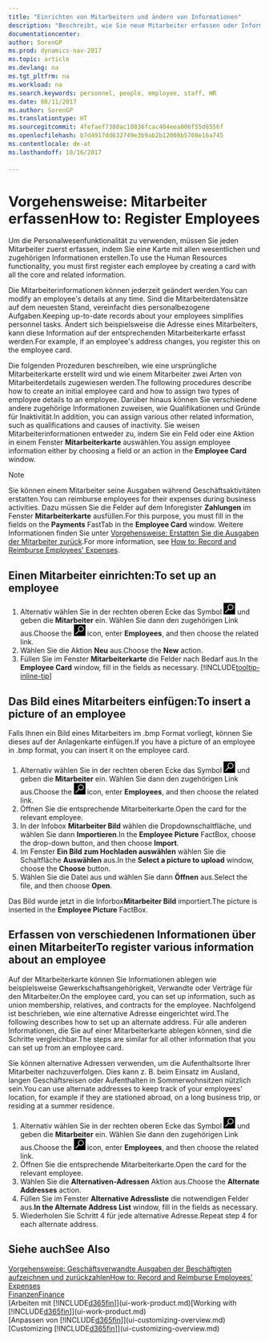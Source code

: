 ```yaml
---
title: "Einrichten von Mitarbeitern und ändern von Informationen"
description: "Beschreibt, wie Sie neue Mitarbeiter erfassen oder Informationen für vorhandene Mitarbeiter bearbeiten."
documentationcenter: 
author: SorenGP
ms.prod: dynamics-nav-2017
ms.topic: article
ms.devlang: na
ms.tgt_pltfrm: na
ms.workload: na
ms.search.keywords: personnel, people, employee, staff, HR
ms.date: 08/11/2017
ms.author: SorenGP
ms.translationtype: HT
ms.sourcegitcommit: 4fefaef7380ac10836fcac404eea006f55d8556f
ms.openlocfilehash: b7d4917dd632749e3b9ab2b12008b5708e16a745
ms.contentlocale: de-at
ms.lasthandoff: 10/16/2017

---
```

# <a name="how-to-register-employees"></a><span data-ttu-id="17b7a-103">Vorgehensweise: Mitarbeiter erfassen</span><span class="sxs-lookup"><span data-stu-id="17b7a-103">How to: Register Employees</span></span>
<span data-ttu-id="17b7a-104">Um die Personalwesenfunktionalität zu verwenden, müssen Sie jeden Mitarbeiter zuerst erfassen, indem Sie eine Karte mit allen wesentlichen und zugehörigen Informationen erstellen.</span><span class="sxs-lookup"><span data-stu-id="17b7a-104">To use the Human Resources functionality, you must first register each employee by creating a card with all the core and related information.</span></span>

<span data-ttu-id="17b7a-105">Die Mitarbeiterinformationen können jederzeit geändert werden.</span><span class="sxs-lookup"><span data-stu-id="17b7a-105">You can modify an employee's details at any time.</span></span> <span data-ttu-id="17b7a-106">Sind die Mitarbeiterdatensätze auf dem neuesten Stand, vereinfacht dies personalbezogene Aufgaben.</span><span class="sxs-lookup"><span data-stu-id="17b7a-106">Keeping up-to-date records about your employees simplifies personnel tasks.</span></span> <span data-ttu-id="17b7a-107">Ändert sich beispielsweise die Adresse eines Mitarbeiters, kann diese Information auf der entsprechenden Mitarbeiterkarte erfasst werden.</span><span class="sxs-lookup"><span data-stu-id="17b7a-107">For example, if an employee's address changes, you register this on the employee card.</span></span>

<span data-ttu-id="17b7a-108">Die folgenden Prozeduren beschreiben, wie eine ursprüngliche Mitarbeiterkarte erstellt wird und wie einem Mitarbeiter zwei Arten von Mitarbeiterdetails zugewiesen werden.</span><span class="sxs-lookup"><span data-stu-id="17b7a-108">The following procedures describe how to create an initial employee card and how to assign two types of employee details to an employee.</span></span> <span data-ttu-id="17b7a-109">Darüber hinaus können Sie verschiedene andere zugehörige Informationen zuweisen, wie Qualifikationen und Gründe für Inaktivität.</span><span class="sxs-lookup"><span data-stu-id="17b7a-109">In addition, you can assign various other related information, such as qualifications and causes of inactivity.</span></span> <span data-ttu-id="17b7a-110">Sie weisen Mitarbeiterinformationen entweder zu, indem Sie ein Feld oder eine Aktion in einem Fenster **Mitarbeiterkarte** auswählen.</span><span class="sxs-lookup"><span data-stu-id="17b7a-110">You assign employee information either by choosing a field or an action in the **Employee Card** window.</span></span>

> [!NOTE]  
> <span data-ttu-id="17b7a-111">Sie können einem Mitarbeiter seine Ausgaben während Geschäftsaktivitäten erstatten.</span><span class="sxs-lookup"><span data-stu-id="17b7a-111">You can reimburse employees for their expenses during business activities.</span></span> <span data-ttu-id="17b7a-112">Dazu müssen Sie die Felder auf dem Inforegister **Zahlungen** im Fenster **Mitarbeiterkarte** ausfüllen.</span><span class="sxs-lookup"><span data-stu-id="17b7a-112">For this purpose, you must fill in the fields on the **Payments** FastTab in the **Employee Card** window.</span></span> <span data-ttu-id="17b7a-113">Weitere Informationen finden Sie unter [Vorgehensweise: Erstatten Sie die Ausgaben der Mitarbeiter zurück](finance-how-record-reimburse-employee-expenses.md).</span><span class="sxs-lookup"><span data-stu-id="17b7a-113">For more information, see [How to: Record and Reimburse Employees' Expenses](finance-how-record-reimburse-employee-expenses.md).</span></span>

## <a name="to-set-up-an-employee"></a><span data-ttu-id="17b7a-114">Einen Mitarbeiter einrichten:</span><span class="sxs-lookup"><span data-stu-id="17b7a-114">To set up an employee</span></span>
1. <span data-ttu-id="17b7a-115">Alternativ wählen Sie in der rechten oberen Ecke das Symbol ![Nach Seite oder Bericht suchen](media/ui-search/search_small.png "Nach Seite oder Bericht suchen") und geben die **Mitarbeiter** ein. Wählen Sie dann den zugehörigen Link aus.</span><span class="sxs-lookup"><span data-stu-id="17b7a-115">Choose the ![Search for Page or Report](media/ui-search/search_small.png "Search for Page or Report icon") icon, enter **Employees**, and then choose the related link.</span></span>
2. <span data-ttu-id="17b7a-116">Wählen Sie die Aktion **Neu** aus.</span><span class="sxs-lookup"><span data-stu-id="17b7a-116">Choose the **New** action.</span></span>
3. <span data-ttu-id="17b7a-117">Füllen Sie im Fenster **Mitarbeiterkarte** die Felder nach Bedarf aus.</span><span class="sxs-lookup"><span data-stu-id="17b7a-117">In the **Employee Card** window, fill in the fields as necessary.</span></span> [!INCLUDE[tooltip-inline-tip](includes/tooltip-inline-tip_md.md)]

## <a name="to-insert-a-picture-of-an-employee"></a><span data-ttu-id="17b7a-118">Das Bild eines Mitarbeiters einfügen:</span><span class="sxs-lookup"><span data-stu-id="17b7a-118">To insert a picture of an employee</span></span>
<span data-ttu-id="17b7a-119">Falls Ihnen ein Bild eines Mitarbeiters im .bmp Format vorliegt,  können Sie dieses auf der Anlagenkarte einfügen.</span><span class="sxs-lookup"><span data-stu-id="17b7a-119">If you have a picture of an employee in .bmp format, you can insert it on the employee card.</span></span>

1. <span data-ttu-id="17b7a-120">Alternativ wählen Sie in der rechten oberen Ecke das Symbol ![Nach Seite oder Bericht suchen](media/ui-search/search_small.png "Nach Seite oder Bericht suchen") und geben die **Mitarbeiter** ein. Wählen Sie dann den zugehörigen Link aus.</span><span class="sxs-lookup"><span data-stu-id="17b7a-120">Choose the ![Search for Page or Report](media/ui-search/search_small.png "Search for Page or Report icon") icon, enter **Employees**, and then choose the related link.</span></span>
2. <span data-ttu-id="17b7a-121">Öffnen Sie die entsprechende Mitarbeiterkarte.</span><span class="sxs-lookup"><span data-stu-id="17b7a-121">Open the card for the relevant employee.</span></span>
3. <span data-ttu-id="17b7a-122">In der Infobox **Mitarbeiter Bild** wählen die Dropdownschaltfläche, und wählen Sie dann **Importieren**.</span><span class="sxs-lookup"><span data-stu-id="17b7a-122">In the **Employee Picture** FactBox, choose the drop-down button, and then choose **Import**.</span></span>
4. <span data-ttu-id="17b7a-123">Im Fenster **Ein Bild zum Hochladen auswählen** wählen Sie die Schaltfläche **Auswählen** aus.</span><span class="sxs-lookup"><span data-stu-id="17b7a-123">In the **Select a picture to upload** window, choose the **Choose** button.</span></span>
5. <span data-ttu-id="17b7a-124">Wählen Sie die Datei aus und wählen Sie dann **Öffnen** aus.</span><span class="sxs-lookup"><span data-stu-id="17b7a-124">Select the file, and then choose **Open**.</span></span>

<span data-ttu-id="17b7a-125">Das Bild wurde jetzt in die Inforbox**Mitarbeiter Bild** importiert.</span><span class="sxs-lookup"><span data-stu-id="17b7a-125">The picture is inserted in the **Employee Picture** FactBox.</span></span>

## <a name="to-register-various-information-about-an-employee"></a><span data-ttu-id="17b7a-126">Erfassen von verschiedenen Informationen über einen Mitarbeiter</span><span class="sxs-lookup"><span data-stu-id="17b7a-126">To register various information about an employee</span></span>
<span data-ttu-id="17b7a-127">Auf der Mitarbeiterkarte können Sie Informationen ablegen wie beispielsweise Gewerkschaftsangehörigkeit, Verwandte oder Verträge für den Mitarbeiter.</span><span class="sxs-lookup"><span data-stu-id="17b7a-127">On the employee card, you can set up information, such as union membership, relatives, and contracts for the employee.</span></span> <span data-ttu-id="17b7a-128">Nachfolgend ist beschrieben, wie eine alternative Adresse eingerichtet wird.</span><span class="sxs-lookup"><span data-stu-id="17b7a-128">The following describes how to set up an alternate address.</span></span> <span data-ttu-id="17b7a-129">Für alle anderen Informationen, die Sie auf einer Mitarbeiterkarte ablegen können, sind die Schritte vergleichbar.</span><span class="sxs-lookup"><span data-stu-id="17b7a-129">The steps are similar for all other information that you can set up from an employee card.</span></span>

<span data-ttu-id="17b7a-130">Sie können alternative Adressen verwenden, um die Aufenthaltsorte Ihrer Mitarbeiter nachzuverfolgen. Dies kann z. B. beim Einsatz im Ausland, langen Geschäftsreisen oder Aufenthalten in Sommerwohnsitzen nützlich sein.</span><span class="sxs-lookup"><span data-stu-id="17b7a-130">You can use alternate addresses to keep track of your employees’ location, for example if they are stationed abroad, on a long business trip, or residing at a summer residence.</span></span>

1. <span data-ttu-id="17b7a-131">Alternativ wählen Sie in der rechten oberen Ecke das Symbol ![Nach Seite oder Bericht suchen](media/ui-search/search_small.png "Nach Seite oder Bericht suchen") und geben die **Mitarbeiter** ein. Wählen Sie dann den zugehörigen Link aus.</span><span class="sxs-lookup"><span data-stu-id="17b7a-131">Choose the ![Search for Page or Report](media/ui-search/search_small.png "Search for Page or Report icon") icon, enter **Employees**, and then choose the related link.</span></span>
2. <span data-ttu-id="17b7a-132">Öffnen Sie die entsprechende Mitarbeiterkarte.</span><span class="sxs-lookup"><span data-stu-id="17b7a-132">Open the card for the relevant employee.</span></span>
3. <span data-ttu-id="17b7a-133">Wählen Sie die **Alternativen-Adressen** Aktion aus.</span><span class="sxs-lookup"><span data-stu-id="17b7a-133">Choose the **Alternate Addresses** action.</span></span>
4. <span data-ttu-id="17b7a-134">Füllen Sie im Fenster **Alternative Adressliste** die notwendigen Felder aus.</span><span class="sxs-lookup"><span data-stu-id="17b7a-134">**In the Alternate Address List** window, fill in the fields as necessary.</span></span>
5. <span data-ttu-id="17b7a-135">Wiederholen Sie Schritt 4 für jede alternative Adresse.</span><span class="sxs-lookup"><span data-stu-id="17b7a-135">Repeat step 4 for each alternate address.</span></span>

## <a name="see-also"></a><span data-ttu-id="17b7a-136">Siehe auch</span><span class="sxs-lookup"><span data-stu-id="17b7a-136">See Also</span></span>
[<span data-ttu-id="17b7a-137">Vorgehensweise: Geschäftsverwandte Ausgaben der Beschäftigten aufzeichnen und zurückzahlen</span><span class="sxs-lookup"><span data-stu-id="17b7a-137">How to: Record and Reimburse Employees' Expenses</span></span>](finance-how-record-reimburse-employee-expenses.md)  
[<span data-ttu-id="17b7a-138">Finanzen</span><span class="sxs-lookup"><span data-stu-id="17b7a-138">Finance</span></span>](finance.md)  
<span data-ttu-id="17b7a-139">[Arbeiten mit [!INCLUDE[d365fin](includes/d365fin_md.md)]](ui-work-product.md)</span><span class="sxs-lookup"><span data-stu-id="17b7a-139">[Working with [!INCLUDE[d365fin](includes/d365fin_md.md)]](ui-work-product.md)</span></span>  
<span data-ttu-id="17b7a-140">[Anpassen von [!INCLUDE[d365fin](includes/d365fin_md.md)]](ui-customizing-overview.md)</span><span class="sxs-lookup"><span data-stu-id="17b7a-140">[Customizing [!INCLUDE[d365fin](includes/d365fin_md.md)]](ui-customizing-overview.md)</span></span>

